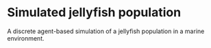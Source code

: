# Simulated jellyfish population
A discrete agent-based simulation of a jellyfish population in a marine environment.
